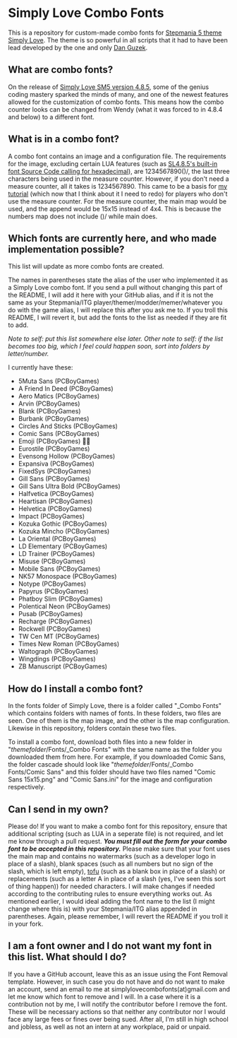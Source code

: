 # Simply Love Combo Fonts
This is a repository for custom-made combo fonts for [Stepmania 5 theme Simply Love](https://github.com/dguzek/Simply-Love-SM5). The theme is so powerful in all scripts that it had to have been lead developed by the one and only [Dan Guzek](https://github.com/dguzek).

## What are combo fonts?
On the release of [Simply Love SM5 version 4.8.5](https://github.com/dguzek/Simply-Love-SM5/releases/tag/4.8.5), some of the genius coding mastery sparked the minds of many, and one of the newest features allowed for the customization of combo fonts. This means how the combo counter looks can be changed from Wendy (what it was forced to in 4.8.4 and below) to a different font.

## What is in a combo font?
A combo font contains an image and a configuration file. The requirements for the image, excluding certain LUA features (such as [SL4.8.5's built-in font Source Code calling for hexadecimal](https://github.com/dguzek/Simply-Love-SM5/blob/1ebad20ef4399879939b5911ec3d9e933001087c/Graphics/Player%20combo.lua#L109)), are 1234567890()/, the last three characters being used in the measure counter. However, if you don't need a measure counter, all it takes is 1234567890. This came to be a basis for [my tutorial](https://www.youtube.com/watch?v=0EcDscIRPzM) (which now that I think about it I need to redo) for players who don't use the measure counter. For the measure counter, the main map would be used, and the append would be 15x15 instead of 4x4. This is because the numbers map does not include ()/ while main does.

## Which fonts are currently here, and who made implementation possible?

This list will update as more combo fonts are created.

The names in parentheses state the alias of the user who implemented it as a Simply Love combo font. If you send a pull without changing this part of the README, I will add it here with your GitHub alias, and if it is not the same as your Stepmania/ITG player/themer/modder/memer/whatever you do with the game alias, I will replace this after you ask me to. If you troll this README, I will revert it, but add the fonts to the list as needed if they are fit to add.

*Note to self: put this list somewhere else later.*
*Other note to self: if the list becomes too big, which I feel could happen soon, sort into folders by letter/number.*

I currently have these:
* 5Muta Sans (PCBoyGames)
* A Friend In Deed (PCBoyGames)
* Aero Matics (PCBoyGames)
* Arvin (PCBoyGames)
* Blank (PCBoyGames)
* Burbank (PCBoyGames)
* Circles And Sticks (PCBoyGames)
* Comic Sans (PCBoyGames)
* Emoji (PCBoyGames) 💯🔥
* Eurostile (PCBoyGames)
* Evensong Hollow (PCBoyGames)
* Expansiva (PCBoyGames)
* FixedSys (PCBoyGames)
* Gill Sans (PCBoyGames)
* Gill Sans Ultra Bold (PCBoyGames)
* Halfvetica (PCBoyGames)
* Heartisan (PCBoyGames)
* Helvetica (PCBoyGames)
* Impact (PCBoyGames)
* Kozuka Gothic (PCBoyGames)
* Kozuka Mincho (PCBoyGames)
* La Oriental (PCBoyGames)
* LD Elementary (PCBoyGames)
* LD Trainer (PCBoyGames)
* Misuse (PCBoyGames)
* Mobile Sans (PCBoyGames)
* NK57 Monospace (PCBoyGames)
* Notype (PCBoyGames)
* Papyrus (PCBoyGames)
* Phatboy Slim (PCBoyGames)
* Polentical Neon (PCBoyGames)
* Pusab (PCBoyGames)
* Recharge (PCBoyGames)
* Rockwell (PCBoyGames)
* TW Cen MT (PCBoyGames)
* Times New Roman (PCBoyGames)
* Waltograph (PCBoyGames)
* Wingdings (PCBoyGames)
* ZB Manuscript (PCBoyGames)

## How do I install a combo font?
In the fonts folder of Simply Love, there is a folder called "_Combo Fonts" which contains folders with names of fonts. In these folders, two files are seen. One of them is the map image, and the other is the map configuration. Likewise in this repository, folders contain these two files.

To install a combo font, download both files into a new folder in "*themefolder*/Fonts/_Combo Fonts" with the same name as the folder you downloaded them from here. For example, if you downloaded Comic Sans, the folder cascade should look like "*themefolder*/Fonts/_Combo Fonts/Comic Sans" and this folder should have two files named "Comic Sans 15x15.png" and "Comic Sans.ini" for the image and configuration respectively.


## Can I send in my own?
Please do! If you want to make a combo font for this repository, ensure that additional scripting (such as LUA in a seperate file) is not required, and let me know through a pull request. ***You must fill out the form for your combo font to be accepted in this repository.*** Please make sure that your font uses the main map and contains no watermarks (such as a developer logo in place of a slash), blank spaces (such as all numbers but no sign of the slash, which is left empty), [tofu](https://curiosity.com/topics/a-missing-letters-blank-box-is-called-tofu-curiosity/) (such as a blank box in place of a slash) or replacements (such as a letter A in place of a slash (yes, I've seen this sort of thing happen)) for needed characters. I will make changes if needed according to the contributing rules to ensure everything works out. As mentioned earlier, I would ideal adding the font name to the list (I might change where this is) with your Stepmania/ITG alias appended in parentheses. Again, please remember, I will revert the README if you troll it in your fork.


## I am a font owner and I do not want my font in this list. What should I do?
If you have a GitHub account, leave this as an issue using the Font Removal template. However, in such case you do not have and do not want to make an account, send an email to me at simplylovecombofonts(at)gmail.com and let me know which font to remove and I will. In a case where it is a contribution not by me, I will notify the contributor before I remove the font. These will be necessary actions so that neither any contributor nor I would face any large fees or fines over being sued. After all, I'm still in high school and jobless, as well as not an intern at any workplace, paid or unpaid.
